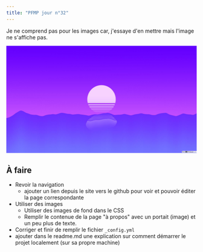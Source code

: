 ```yaml
---
title: "PFMP jour n°32"
--- 
```


Je ne comprend pas pour les images car, j'essaye d'en mettre mais l'image ne s'affiche pas.


![image d'un coucher de soleil en local](/assets/images/coucher.png)


## À faire

- Revoir la navigation
  - ajouter un lien depuis le site vers le github pour voir et pouvoir éditer la page correspondante
- Utiliser des images
  - Utiliser des images de fond dans le CSS
  - Remplir le contenue de la page "à propos" avec un portait (image) et un peu plus de texte.
- Corriger et finir de remplir le fichier `_config.yml`
- ajouter dans le readme.md une explication sur comment démarrer le projet localement (sur sa propre machine)